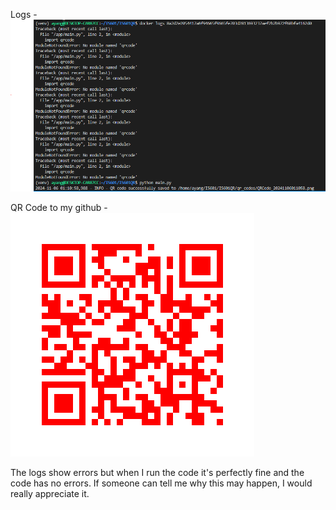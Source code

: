 Logs - ![alt text](Images/Capture.PNG)

QR Code to my github - ![alt text](Images/QRCode_20241106005753.png)

The logs show errors but when I run the code it's perfectly fine and the code has no errors. If someone can tell me why this may happen, I would really appreciate it.
